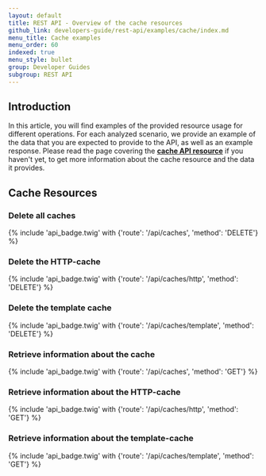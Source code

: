 ```yaml
---
layout: default
title: REST API - Overview of the cache resources
github_link: developers-guide/rest-api/examples/cache/index.md
menu_title: Cache examples
menu_order: 60
indexed: true
menu_style: bullet
group: Developer Guides
subgroup: REST API
---
```


## Introduction

In this article, you will find examples of the provided resource usage for different operations.
For each analyzed scenario, we provide an example of the data that you are expected to provide to the API, as well as an example response.
Please read the page covering the **[cache API resource](/developers-guide/rest-api/api-resource-cache/)** if you haven't yet,
to get more information about the cache resource and the data it provides.

## Cache Resources

### Delete all caches

{% include 'api_badge.twig' with {'route': '/api/caches', 'method': 'DELETE'} %}

### Delete the HTTP-cache

{% include 'api_badge.twig' with {'route': '/api/caches/http', 'method': 'DELETE'} %}

### Delete the template cache

{% include 'api_badge.twig' with {'route': '/api/caches/template', 'method': 'DELETE'} %}

### Retrieve information about the cache

{% include 'api_badge.twig' with {'route': '/api/caches', 'method': 'GET'} %}

### Retrieve information about the HTTP-cache

{% include 'api_badge.twig' with {'route': '/api/caches/http', 'method': 'GET'} %}

### Retrieve information about the template-cache

{% include 'api_badge.twig' with {'route': '/api/caches/template', 'method': 'GET'} %}
